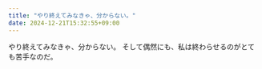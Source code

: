 ```yaml
---
title: "やり終えてみなきゃ、分からない。"
date: 2024-12-21T15:32:55+09:00
---
```

やり終えてみなきゃ、分からない。
そして偶然にも、私は終わらせるのがとても苦手なのだ。

